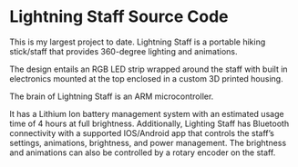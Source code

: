 # Lightning Staff Source Code

This is my largest project to date. Lightning Staff is a portable hiking stick/staff that provides 360-degree lighting and animations. 

The design entails an RGB LED strip wrapped around the staff with built in electronics mounted at the top enclosed in a custom 3D printed housing. 

The brain of Lightning Staff is an ARM microcontroller.

It has a Lithium Ion battery management system with an estimated usage time of 4 hours at full brightness. Additionally, Lighting Staff has Bluetooth connectivity with a supported IOS/Android app that controls the staff’s settings, animations, brightness, and power management. The brightness and animations can also be controlled by a rotary encoder on the staff.
